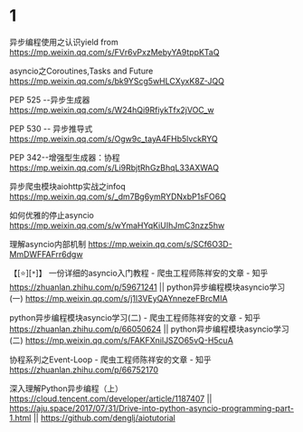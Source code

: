 
# 1

异步编程使用之认识yield from https://mp.weixin.qq.com/s/FVr6vPxzMebyYA9tppKTaQ

asyncio之Coroutines,Tasks and Future https://mp.weixin.qq.com/s/bk9YScg5wHLCXyxK8Z-JQQ

PEP 525 --异步生成器 https://mp.weixin.qq.com/s/W24hQi9RfiykTfx2jVOC_w

PEP 530 -- 异步推导式 https://mp.weixin.qq.com/s/Ogw9c_tayA4FHb5lvckRYQ

PEP 342--增强型生成器：协程 https://mp.weixin.qq.com/s/Li9RbjtRhGzBhqL33AXWAQ

异步爬虫模块aiohttp实战之infoq https://mp.weixin.qq.com/s/_dm7Bg6ymRYDNxbP1sFO6Q

如何优雅的停止asyncio https://mp.weixin.qq.com/s/wYmaHYqKiUIhJmC3nzz5hw

理解asyncio内部机制 https://mp.weixin.qq.com/s/SCf6O3D-MmDWFFAFrr6dgw

【[:star:][`*`]】 一份详细的asyncio入门教程 - 爬虫工程师陈祥安的文章 - 知乎 https://zhuanlan.zhihu.com/p/59671241 || python异步编程模块asyncio学习(一) https://mp.weixin.qq.com/s/j1l3VEyQAYnnezeFBrcMIA

python异步编程模块asyncio学习(二) - 爬虫工程师陈祥安的文章 - 知乎 https://zhuanlan.zhihu.com/p/66050624 || python异步编程模块asyncio学习(二) https://mp.weixin.qq.com/s/FAKFXnilJSZO65vQ-H5cuA

协程系列之Event-Loop - 爬虫工程师陈祥安的文章 - 知乎 https://zhuanlan.zhihu.com/p/66752170

深入理解Python异步编程（上） https://cloud.tencent.com/developer/article/1187407 || https://aju.space/2017/07/31/Drive-into-python-asyncio-programming-part-1.html || https://github.com/denglj/aiotutorial
